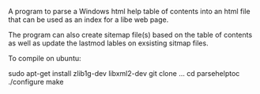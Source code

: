 A program to parse a Windows html help table of contents into an html file
that can be used as an index for a libe web page.

The program can also create sitemap file(s) based on the table of contents
as well as update the lastmod lables on exsisting sitmap files.

To compile on ubuntu:

sudo apt-get install zlib1g-dev libxml2-dev
git clone ...
cd  parsehelptoc
./configure
make

